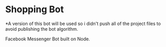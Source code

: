 # Shopping Bot  

*A version of this bot will be used so i didn't push all of the project files to avoid publishing the bot algorithm.

Facebook Messenger Bot built on Node.
